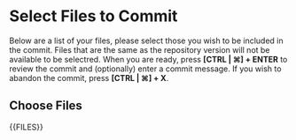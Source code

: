 Select Files to Commit
======================

Below are a list of your files, please select those you wish to be included in the commit. Files that are the same as the repository version will not be available to be selectred. When you are ready, press __[CTRL | ⌘] + ENTER__ to review the commit and (optionally) enter a commit message. If you wish to abandon the commit, press __[CTRL | ⌘] + X__.

Choose Files
------------
{{FILES}}
